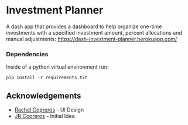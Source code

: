# Investment Planner

A dash app that provides a dashboard to help organize one-time investments with a specified investment amount, percent allocations and manual adjustments: https://dash-investment-planner.herokuapp.com/

### Dependencies

Inside of a python virtual environment run:

```
pip install -r requirements.txt
```

## Acknowledgements

- [Rachel Copreros](https://www.linkedin.com/in/rachel-joy-copreros-747b79219/) - UI Design
- [JR Copreros](https://www.linkedin.com/in/jrcopreros/) - Initial Idea
